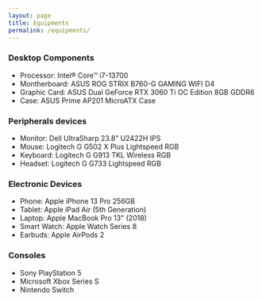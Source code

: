 ```yaml
---
layout: page
title: Equipments
permalink: /equipments/
---
```


### Desktop Components
- Processor: Intel® Core™ i7-13700
- Montherboard: ASUS ROG STRIX B760-G GAMING WIFI D4
- Graphic Card: ASUS Dual GeForce RTX 3060 Ti OC Edition 8GB GDDR6
- Case: ASUS Prime AP201 MicroATX Case

### Peripherals devices
- Monitor: Dell UltraSharp 23.8" U2422H IPS
- Mouse: Logitech G G502 X Plus Lightspeed RGB
- Keyboard: Logitech G G913 TKL Wireless RGB
- Headset: Logitech G G733 Lightspeed RGB

### Electronic Devices
- Phone: Apple iPhone 13 Pro 256GB
- Tablet: Apple iPad Air (5th Generation)
- Laptop: Apple MacBook Pro 13" (2018)
- Smart Watch: Apple Watch Series 8
- Earbuds: Apple AirPods 2

### Consoles
- Sony PlayStation 5
- Microsoft Xbox Series S
- Nintendo Switch